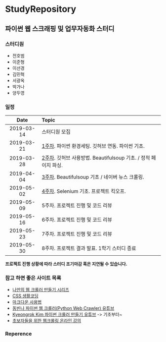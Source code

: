 # StudyRepository
## 파이썬 웹 스크래핑 및 업무자동화 스터디
### 스터디원
* 전호범 
* 이준형
* 이선경
* 김민혁
* 서광옥
* 박가나
* 양두영

### 일정  
| Date | Topic |  
|:------------:|:----------------|  
|2019-03-14    | 스터디원 모집 |  
|2019-03-21    | [1주차](https://github.com/WebScrapingStudy/StudyRepository/tree/master/1%EC%A3%BC%EC%B0%A8). 파이썬 환경세팅. 깃허브 연동. 파이썬 기초. |     
|2019-03-28    | [2주차](https://github.com/WebScrapingStudy/StudyRepository/tree/master/2%EC%A3%BC%EC%B0%A8). 깃허브 사용방법. Beautifulsoup 기초. / 정적 페이지 파싱.|  
|2019-04-04    | [3주차](https://github.com/WebScrapingStudy/StudyRepository/tree/master/3%EC%A3%BC%EC%B0%A8). Beautifulsoup 기초 / 네이버 뉴스 크롤링. |
|2019-05-02    | [4주차](https://github.com/WebScrapingStudy/StudyRepository/tree/master/4주차). Selenium 기초. 프로젝트 킥오프. |
|2019-05-09    | 5주차. 프로젝트 진행 및 코드 리뷰 |
|2019-05-16    | 6주차. 프로젝트 진행 및 코드 리뷰 |
|2019-05-23    | 7주차. 프로젝트 진행 및 코드 리뷰 |
|2019-05-30    | 8주차. 프로젝트 결과 발표. 1학기 스터디 종료 |
 
**프로젝트 진행 상황에 따라 스터디 조기마감 혹은 지연될 수 있습니다.**

### 참고 하면 좋은 사이트 목록
* [나만의 웹 크롤러 만들기 시리즈](https://beomi.github.io/gb-crawling/)
* [CSS 생활코딩](https://opentutorials.org/course/3086)
* [마크다운 사용법](https://gist.github.com/ninanung/946cd0e2e09bd5a94964ff8b612a9012)
* [동빈나 파이썬 웹 크롤러(Python Web Crawler) 유튜브](https://www.youtube.com/watch?v=kiowbtjDrWo&list=PLRx0vPvlEmdCZ_5prmWXfuMf0lM43BrQU)
* [Kyeongrok Kim 파이썬 크롤러 만들기 유튜브](https://www.youtube.com/watch?v=PNpS2Id8qyc&list=PLAdQRRy4vtQRzdg7D9n1rkDp9DIeWpBQ9) -> 기초부터~
* [초보자들을 위한 웹크롤링 온라인 강의](https://github.com/etilelab/WebCrawlingStudy)

### Reperence
